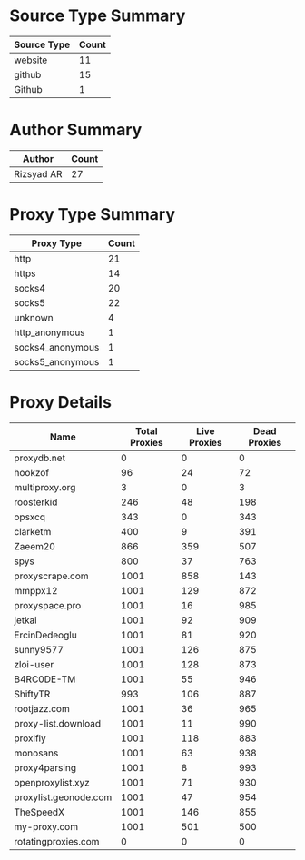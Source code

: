 # Source Type Summary

| Source Type | Count |
|-------------|-------|
| website | 11 |
| github | 15 |
| Github | 1 |


# Author Summary

| Author | Count |
|--------|-------|
| Rizsyad AR | 27 |


# Proxy Type Summary

| Proxy Type | Count |
|------------|-------|
| http | 21 |
| https | 14 |
| socks4 | 20 |
| socks5 | 22 |
| unknown | 4 |
| http_anonymous | 1 |
| socks4_anonymous | 1 |
| socks5_anonymous | 1 |


# Proxy Details

| Name | Total Proxies | Live Proxies | Dead Proxies |
|------|---------------|--------------|---------------|
| proxydb.net | 0 | 0 | 0 |
| hookzof | 96 | 24 | 72 |
| multiproxy.org | 3 | 0 | 3 |
| roosterkid | 246 | 48 | 198 |
| opsxcq | 343 | 0 | 343 |
| clarketm | 400 | 9 | 391 |
| Zaeem20 | 866 | 359 | 507 |
| spys | 800 | 37 | 763 |
| proxyscrape.com | 1001 | 858 | 143 |
| mmppx12 | 1001 | 129 | 872 |
| proxyspace.pro | 1001 | 16 | 985 |
| jetkai | 1001 | 92 | 909 |
| ErcinDedeoglu | 1001 | 81 | 920 |
| sunny9577 | 1001 | 126 | 875 |
| zloi-user | 1001 | 128 | 873 |
| B4RC0DE-TM | 1001 | 55 | 946 |
| ShiftyTR | 993 | 106 | 887 |
| rootjazz.com | 1001 | 36 | 965 |
| proxy-list.download | 1001 | 11 | 990 |
| proxifly | 1001 | 118 | 883 |
| monosans | 1001 | 63 | 938 |
| proxy4parsing | 1001 | 8 | 993 |
| openproxylist.xyz | 1001 | 71 | 930 |
| proxylist.geonode.com | 1001 | 47 | 954 |
| TheSpeedX | 1001 | 146 | 855 |
| my-proxy.com | 1001 | 501 | 500 |
| rotatingproxies.com | 0 | 0 | 0 |
